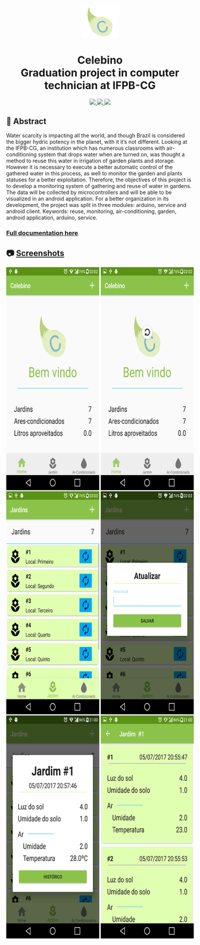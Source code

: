 <p align="center">
  <img alt="Gatsby" src="./Design/logo22.png" width="100"/>
</p>
<h1 align="center">
  Celebino<br/>Graduation project in computer technician at IFPB-CG
</h1>

<p align="center">
  <a href="https://github.com/henry-ns/portfolio/graphs/commit-activity" alt="Maintenance">
    <img src="https://img.shields.io/badge/Maintained%3F-no-red.svg" />
  </a>
  <a href="./LICENSE" alt="License: MIT">
    <img src="https://img.shields.io/badge/License-MIT-blue.svg" />
  </a>
  <a href="https://www.codefactor.io/repository/github/henry-ns/celebino" alt="CodeFactor">
    <img src="https://www.codefactor.io/repository/github/henry-ns/celebino/badge" />
  </a>
</p>

## :page_facing_up: Abstract
  Water scarcity is impacting all the world, and though Brazil is considered the
bigger hydric potency in the planet, with it it’s not different. Looking at the IFPB-CG, an
institution which has numerous classrooms with air-conditioning system that drops
water when are turned on, was thought a method to reuse this water in irrigation of
garden plants and storage. However it is necessary to execute a better automatic
control of the gathered water in this process, as well to monitor the garden and plants
statuses for a better exploitation. Therefore, the objectives of this project is to develop
a monitoring system of gathering and reuse of water in gardens. The data will be
collected by microcontrollers and will be able to be visualized in an android application.
For a better organization in its development, the project was split in three modules:
arduino, service and android client.
Keywords: reuse, monitoring, air-conditioning, garden, android application, arduino,
service.

### [Full documentation here](https://drive.google.com/file/d/0B8KUsVYhoQaFRjU2ay1qd1I2MFo3TzhzakM0QXNUMFBIRVdN/view?usp=sharing)
  
## :camera: [Screenshots](https://github.com/MrH3nry/Celebino/tree/master/Design/Screenshots)

<p align="center">
  <img src="./Design/Screenshots/1.png" alt="Home" height="600"/><br/>
  <img src="./Design/Screenshots/3.png" alt="Home" height="600"/><br/>
  <img src="./Design/Screenshots/4.png" alt="Home" height="600"/>
</p>
